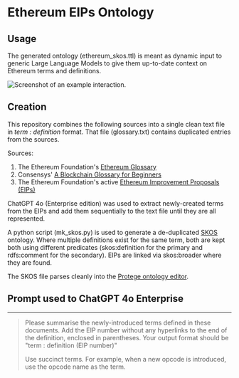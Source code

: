 Ethereum EIPs Ontology
======================

Usage
-----
The generated ontology (ethereum_skos.ttl) is meant as dynamic input to generic Large Language Models to give them up-to-date context on Ethereum terms and definitions.

![Screenshot of an example interaction.](https://raw.githubusercontent.com/prototypo/ethereum-eips-ontology/refs/heads/main/images/example-interaction.png?token=GHSAT0AAAAAACYBPZR4CN4JMSQNKPBSI5G6ZYVUIWQ)

Creation
--------
This repository combines the following sources into a single clean text file in _term : definition_ format. That file (glossary.txt) contains duplicated entries from the sources.

Sources:

1. The Ethereum Foundation's [Ethereum Glossary](https://ethereum.org/en/glossary/)
2. Consensys' [A Blockchain Glossary for Beginners](https://consensys.io/knowledge-base/a-blockchain-glossary-for-beginners)
3. The Ethereum Foundation's active [Ethereum Improvement Proposals (EIPs)](https://github.com/ethereum/EIPs/tree/master)

ChatGPT 4o (Enterprise edition) was used to extract newly-created terms from the EIPs and add them sequentially to the text file until they are all represented.

A python script (mk_skos.py) is used to generate a de-duplicated [SKOS](https://en.wikipedia.org/wiki/Simple_Knowledge_Organization_System) ontology. Where multiple definitions exist for the same term, both are kept both using different predicates (skos:definition for the primary and rdfs:comment for the secondary). EIPs are linked via skos:broader where they are found.

The SKOS file parses cleanly into the [Protege ontology editor](https://protege.stanford.edu/).

Prompt used to ChatGPT 4o Enterprise
------------------------------------

---

> Please summarise the newly-introduced terms defined in these documents.
> Add the EIP number without any hyperlinks to the end of the definition,
> enclosed in parentheses. Your output format should be "term : definition (EIP number)" 
> 
> Use succinct terms. For example, when a new opcode is introduced, use the opcode name
> as the term.
